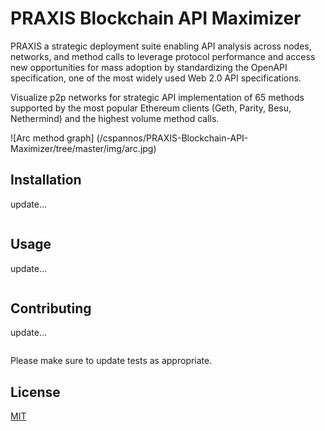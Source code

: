 # PRAXIS Blockchain API Maximizer

PRAXIS a strategic deployment suite enabling API analysis across nodes, networks, and method calls to leverage protocol performance and access new opportunities for mass adoption by standardizing the OpenAPI specification, one of the most widely used Web 2.0 API specifications. 

Visualize p2p networks for strategic API implementation of 65 methods supported by the most popular Ethereum clients (Geth, Parity, Besu, Nethermind) and the highest volume method calls.
 

![Arc method graph] (/cspannos/PRAXIS-Blockchain-API-Maximizer/tree/master/img/arc.jpg)


## Installation

update...

```cmd
```

## Usage

update...

```cmd
```

## Contributing

update...

```cmd
```
Please make sure to update tests as appropriate.

## License
[MIT](https://choosealicense.com/licenses/mit/)
